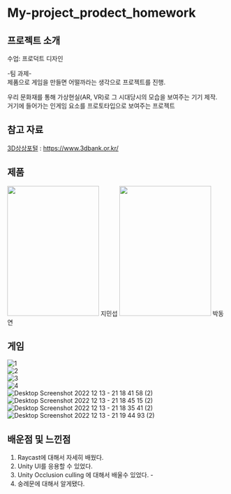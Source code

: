 # My-project_prodect_homework
## 프로젝트 소개
수업: 프로덕트 디자인  
  
-팀 과제-  
제품으로 게임을 만들면 어떨까라는 생각으로 프로젝트를 진행.  
  
우리 문화재를 통해 가상현실(AR, VR)로 그 시대당시의 모습을 보여주는 기기 제작.  
거기에 들어가는 인게임 요소를 프로토타입으로 보여주는 프로젝트  
## 참고 자료
[3D상상포털](https://www.3dbank.or.kr/) : https://www.3dbank.or.kr/
  
## 제품
<img src="https://user-images.githubusercontent.com/87477736/207313065-a0d010c2-ba76-4a6c-80e6-5d7100f7ee3a.png" width="210" height="297"/> 지민섭
<img src="https://user-images.githubusercontent.com/87477736/207313457-ea631e28-4472-4ae7-9f58-d8c521fb5143.png" width="210" height="297"/> 박동연
  
## 게임
![1](https://user-images.githubusercontent.com/87477736/207320403-c4db97ea-2400-4b73-ae14-b97baad87cf2.PNG)  
![2](https://user-images.githubusercontent.com/87477736/207320411-32dd29ce-3cf8-41f5-84ae-3ebfd9afb09a.PNG)  
![3](https://user-images.githubusercontent.com/87477736/207320415-e65cd67c-8cee-4f58-8d17-1e76ae8edd52.PNG)  
![4](https://user-images.githubusercontent.com/87477736/207320420-cdd2981c-6b26-4fb8-b170-db52e6429143.PNG)  
![Desktop Screenshot 2022 12 13 - 21 18 41 58 (2)](https://user-images.githubusercontent.com/87477736/207321541-bbb344c8-c01f-4193-96d2-329462bb212b.png)  
![Desktop Screenshot 2022 12 13 - 21 18 45 15 (2)](https://user-images.githubusercontent.com/87477736/207321554-25abf988-f68e-4a38-9820-6bb880499d7e.png)  
![Desktop Screenshot 2022 12 13 - 21 18 35 41 (2)](https://user-images.githubusercontent.com/87477736/207321564-ea311924-47f3-4d59-83cc-d788e2ccedae.png)  
![Desktop Screenshot 2022 12 13 - 21 19 44 93 (2)](https://user-images.githubusercontent.com/87477736/207321786-af165e37-eebb-465e-9ded-35bb2e16ba09.png)  

## 배운점 및 느낀점
1. Raycast에 대해서 자세히 배웠다.  
2. Unity UI를 응용할 수 있었다.
3. Unity Occlusion culling 에 대해서 배울수 있었다.  -
4. 숭례문에 대해서 알게됐다.
